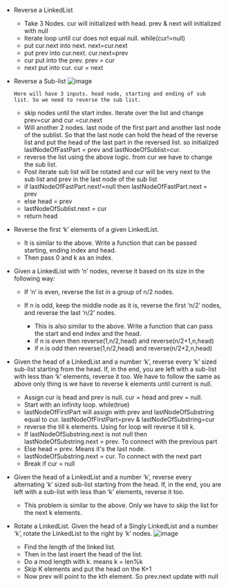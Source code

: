 - Reverse a LinkedList
   - Take 3 Nodes. cur will initialized with head. prev & next will initialized with null
   - Iterate loop until cur does not equal null. while(cur!=null)
   - put cur.next into next. next=cur.next
   - put prev into cur.next. cur.next=prev
   - cur put into the prev. prev = cur
   - next put into cur. cur = next 
- Reverse a Sub-list
   ![image](https://github.com/user-attachments/assets/6aacfa41-1cba-4045-a072-4148c505d686)

      Here will have 3 inputs. head node, starting and ending of sub list. So we need to reverse the sub list.
   - skip nodes until the start index.  Iterate over the list and change prev=cur and cur =cur.next
   - Will another 2 nodes. last node of the first part and another last node of the sublist. So that the last node can hold the  head of the reverse list and put the head of the last part in the reversed list. so initialized lastNodeOfFastPart = prev and lastNodeOfSublist=cur.
   - reverse the list using the above logic. from cur we have to change the sub list.
   - Post iterate sub list will be rotated and cur will be very next to the sub list and prev in the last node of the sub list
   - if lastNodeOfFastPart.next!=null then lastNodeOfFastPart.next = prev
   - else head = prev
   - lastNodeOfSublist.next = cur
   - return head

- Reverse the first ‘k’ elements of a given LinkedList.
   - It is similar to the above. Write a function that can be passed starting, ending index and head.
   - Then pass 0 and k as an index.
- Given a LinkedList with ‘n’ nodes, reverse it based on its size in the following way:
   - If ‘n’ is even, reverse the list in a group of n/2 nodes.
   - If n is odd, keep the middle node as it is, reverse the first ‘n/2’ nodes, and reverse the last ‘n/2’ nodes.

     - This is also similar to the above. Write a function that can pass the start and end index and the head.
     - if n is even then reverse(1,n/2,head) and reverse(n/2+1,n,head)
     - if n is odd then reverse(1,n/2,head) and reverse(n/2+2,n,head)
    
       
- Given the head of a LinkedList and a number ‘k’, reverse every ‘k’ sized sub-list starting from the head. If, in the end, you are left with a sub-list with less than ‘k’ elements, reverse it too.
   We have to follow the same as above only thing is we have to reverse k elements until current is null.
    - Assign cur is head and prev is null. cur = head and prev = null.
    - Start with an infinity loop. while(true)
    - lastNodeOfFirstPart will assign with prev and lastNodeOfSubstring equal to cur. lastNodeOfFirstPart=prev & lastNodeOfSubstring=cur
    - reverse the till k elements. Using for loop will reverse it till k.
    - If lastNodeOfSubstring.next is not null then lastNodeOfSubstring.next = prev. To connect with the previous part
    - Else head = prev. Means it's the last node.
    - lastNodeOfSubstring.next = cur. To connect with the next part
    - Break if cur = null
- Given the head of a LinkedList and a number ‘k’, reverse every alternating ‘k’ sized sub-list starting from the head. If, in the end, you are left with a sub-list with less than ‘k’ elements, reverse it too.
    - This problem is similar to the above. Only we have to skip the list for the next k elements.
- Rotate a LinkedList. Given the head of a Singly LinkedList and a number ‘k’, rotate the LinkedList to the right by ‘k’ nodes.
   ![image](https://github.com/user-attachments/assets/dff27d2a-1ab8-451d-9303-40504cb6fa75)

   - Find the length of the linked list.
   - Then in the last insert the head of the list.
   - Do a mod length with k. means k = len%k
   - Skip K elements and put the head on the K+1
   - Now prev will point to the kth element. So prev.next update with null

